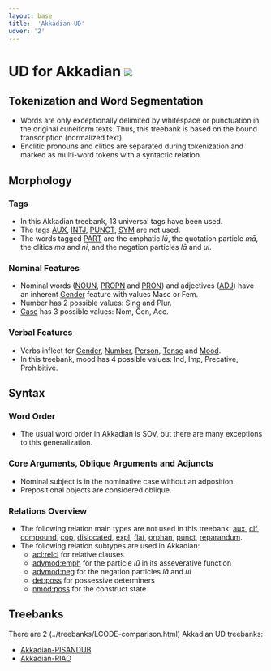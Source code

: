```yaml
---
layout: base
title:  'Akkadian UD'
udver: '2'
---
```


# UD for Akkadian <span class="flagspan"><img class="flag" src="../../flags/svg/IQ.svg" /></span>

## Tokenization and Word Segmentation

* Words are only exceptionally delimited by whitespace or punctuation in the original cuneiform texts. Thus, this treebank is based on the bound transcription (normalized text).
* Enclitic pronouns and clitics are separated during tokenization and marked as multi-word tokens with a syntactic relation.

## Morphology

### Tags

* In this Akkadian treebank, 13 universal tags have been used. 
* The tags [AUX](...), [INTJ](...), [PUNCT](...), [SYM](...) are not used.
* The words tagged [PART](...) are the emphatic *lū*, the quotation particle *mā*, the clitics *ma* and *ni*, and the negation particles *lā* and *ul*.

### Nominal Features

* Nominal words ([NOUN](...), [PROPN](...) and [PRON](...)) and adjectives ([ADJ](...)) have an inherent [Gender](...) feature with values Masc or Fem.
* Number has 2 possible values: Sing and Plur.
* [Case](...) has 3 possible values: Nom, Gen, Acc.

### Verbal Features

* Verbs inflect for [Gender](...), [Number](...), [Person](...), [Tense](...) and [Mood](...).
* In this treebank, mood has 4 possible values: Ind, Imp, Precative, Prohibitive.

## Syntax

### Word Order
* The usual word order in Akkadian is SOV, but there are many exceptions to this generalization.

### Core Arguments, Oblique Arguments and Adjuncts
* Nominal subject is in the nominative case without an adposition.
* Prepositional objects are considered oblique.

### Relations Overview
* The following relation main types are not used in this treebank: [aux](...), [clf](...), [compound](...), [cop](...), [dislocated](...), [expl](...), [flat](...), [orphan](...), [punct](...), [reparandum](...).
* The following relation subtypes are used in Akkadian:
  * [acl:relcl](...) for relative clauses
  * [advmod:emph](...) for the particle *lū* in its asseverative function
  * [advmod:neg](...) for the negation particles *lā* and *ul*
  * [det:poss](...) for possessive determiners
  * [nmod:poss](...) for the construct state

## Treebanks

There are 2 (../treebanks/LCODE-comparison.html) Akkadian UD treebanks:

  * [Akkadian-PISANDUB](../treebanks/LCODE_a/index.html)
  * [Akkadian-RIAO](../treebanks/LCODE_b/index.html)
